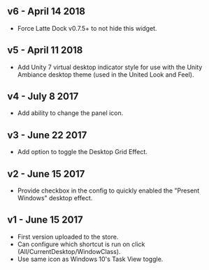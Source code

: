 ## v6 - April 14 2018

* Force Latte Dock v0.7.5+ to not hide this widget.

## v5 - April 11 2018

* Add Unity 7 virtual desktop indicator style for use with the Unity Ambiance desktop theme (used in the United Look and Feel).

## v4 - July 8 2017

* Add ability to change the panel icon.

## v3 - June 22 2017

* Add option to toggle the Desktop Grid Effect.

## v2 - June 15 2017

* Provide checkbox in the config to quickly enabled the "Present Windows" desktop effect.

## v1 - June 15 2017

* First version uploaded to the store.
* Can configure which shortcut is run on click (All/CurrentDesktop/WindowClass).
* Use same icon as Windows 10's Task View toggle.
